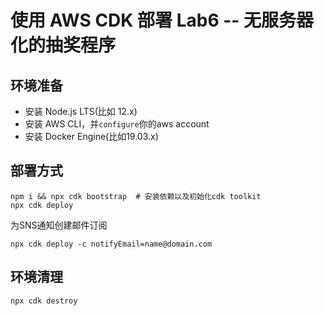 # 使用 AWS CDK 部署 Lab6 -- 无服务器化的抽奖程序

## 环境准备

- 安装 Node.js LTS(比如 12.x)
- 安装 AWS CLI，并`configure`你的aws account
- 安装 Docker Engine(比如19.03.x)

## 部署方式

```shell
npm i && npx cdk bootstrap  # 安装依赖以及初始化cdk toolkit
npx cdk deploy
```

为SNS通知创建邮件订阅
```shell
npx cdk deploy -c notifyEmail=name@domain.com
```

## 环境清理
```shell
npx cdk destroy
```